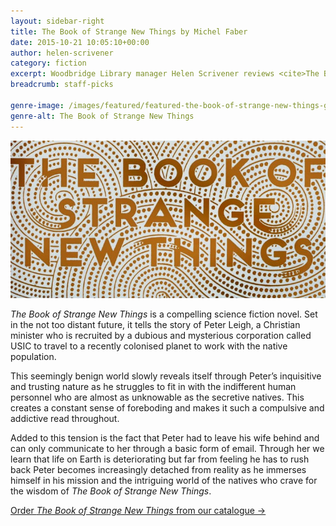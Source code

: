 ```yaml
---
layout: sidebar-right
title: The Book of Strange New Things by Michel Faber
date: 2015-10-21 10:05:10+00:00
author: helen-scrivener
category: fiction
excerpt: Woodbridge Library manager Helen Scrivener reviews <cite>The Book of Strange New Things</cite>, a futuristic sci-fi novel.
breadcrumb: staff-picks

genre-image: /images/featured/featured-the-book-of-strange-new-things-genre.jpg
genre-alt: The Book of Strange New Things
---
```

![The book of strange new things by Michel Faber](/images/featured/featured-the-book-of-strange-new-things.jpg)

<cite>The Book of Strange New Things</cite> is a compelling science fiction novel. Set in the not too distant future, it tells the story of Peter Leigh, a Christian minister who is recruited by a dubious and mysterious corporation called USIC to travel to a recently colonised planet to work with the native population.

This seemingly benign world slowly reveals itself through Peter’s inquisitive and trusting nature as he struggles to fit in with the indifferent human personnel who are almost as unknowable as the secretive natives. This creates a constant sense of foreboding and makes it such a compulsive and addictive read throughout.

Added to this tension is the fact that Peter had to leave his wife behind and can only communicate to her through a basic form of email. Through her we learn that life on Earth is deteriorating but far from feeling he has to rush back Peter becomes increasingly detached from reality as he immerses himself in his mission and the intriguing world of the natives who crave for the wisdom of <cite>The Book of Strange New Things</cite>.

[Order <cite>The Book of Strange New Things</cite> from our catalogue →](https://suffolk.spydus.co.uk/cgi-bin/spydus.exe/ENQ/OPAC/BIBENQ/29983033?QRY=CTIBIB%3C%20IRN(41823490)&QRYTEXT=The%20book%20of%20strange%20new%20things)
